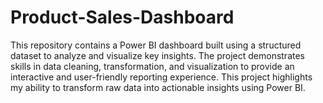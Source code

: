 # Product-Sales-Dashboard

This repository contains a Power BI dashboard built using a structured dataset to analyze and visualize key insights. The project demonstrates skills in data cleaning, transformation, and visualization to provide an interactive and user-friendly reporting experience. This project highlights my ability to transform raw data into actionable insights using Power BI.
